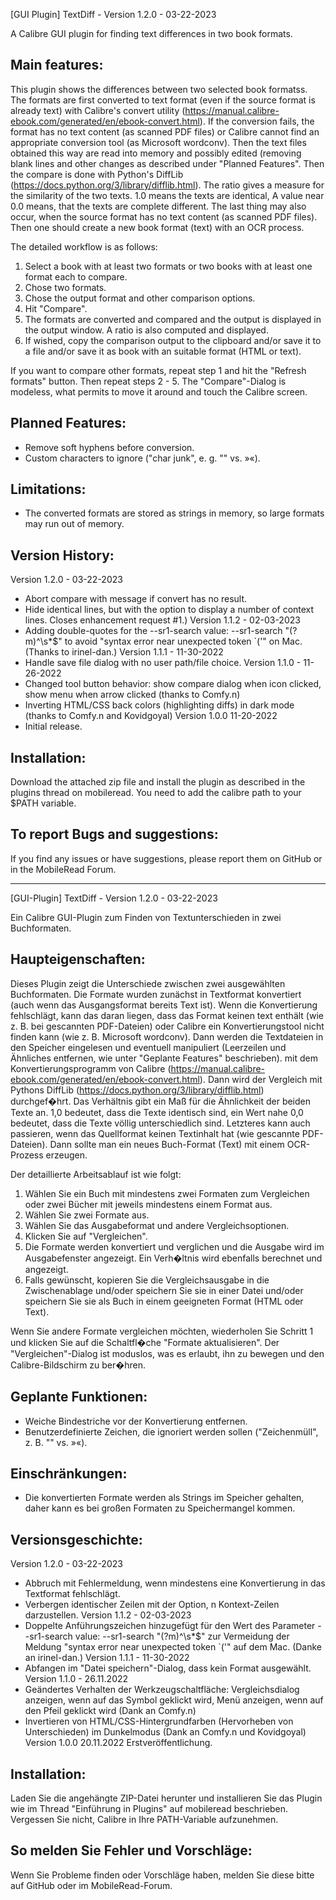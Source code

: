 [GUI Plugin] TextDiff - Version 1.2.0 - 03-22-2023

A Calibre GUI plugin for finding text differences in two book formats.

Main features:
--------------
This plugin shows the differences between two selected book formatss. 
The formats are first converted to text format (even if the source format is already text) with Calibre's convert utility (https://manual.calibre-ebook.com/generated/en/ebook-convert.html).
If the conversion fails, the format has no text content (as scanned PDF files) or Calibre cannot find an appropriate conversion tool (as Microsoft wordconv).
Then the text files obtained this way are read into memory and possibly edited (removing blank lines and other changes as described under "Planned Features".
Then the compare is done with Python's DiffLib (https://docs.python.org/3/library/difflib.html).
The ratio gives a measure for the similarity of the two texts. 1.0 means the texts are identical, A value near 0.0 means, that the texts are complete different. 
The last thing may also occur, when the source format has no text content (as scanned PDF files). Then one should create a new book format (text) with an OCR process.

The detailed workflow is as follows:
1. Select a book with at least two formats or two books with at least one format each to compare.
2. Chose two formats.
3. Chose the output format and other comparison options.
4. Hit "Compare".
5. The formats are converted and compared and the output is displayed in the output window. A ratio is also computed and displayed.
6. If wished, copy the comparison output to the clipboard and/or save it to a file and/or save it as book with an suitable format (HTML or text).

If you want to compare other formats, repeat step 1 and hit the "Refresh formats"  button. Then repeat steps 2 - 5.
The "Compare"-Dialog is modeless, what permits to move it around and touch the Calibre screen.

Planned Features:
-----------------
- Remove soft hyphens before conversion.
- Custom characters to ignore ("char junk", e. g. "" vs. »«). 

Limitations:
------------
- The converted formats are stored as strings in memory, so large formats may run out of memory. 

Version History:
----------------
Version 1.2.0 - 03-22-2023
- Abort compare with message if convert has no result.
- Hide identical lines, but with the option to display a number of context lines. Closes enhancement request #1.)
Version 1.1.2 - 02-03-2023
- Adding double-quotes for the --sr1-search value: --sr1-search "(?m)^\s*$"
  to avoid "syntax error near unexpected token \`('" on Mac. (Thanks to irinel-dan.)
Version 1.1.1 - 11-30-2022
- Handle save file dialog with no user path/file choice.
Version 1.1.0 - 11-26-2022
- Changed tool button behavior: show compare dialog when icon clicked, show menu when arrow clicked (thanks to Comfy.n)
- Inverting HTML/CSS back colors (highlighting diffs) in dark mode (thanks to Comfy.n and Kovidgoyal)
Version 1.0.0 11-20-2022
- Initial release.

Installation:
-------------
Download the attached zip file and install the plugin as described in the plugins thread on mobileread.
You need to add the calibre path to your $PATH variable.

To report Bugs and suggestions:
-------------------------------
If you find any issues or have suggestions, please report them on GitHub or in the MobileRead Forum.

---

[GUI-Plugin] TextDiff - Version 1.2.0 - 03-22-2023

Ein Calibre GUI-Plugin zum Finden von Textunterschieden in zwei Buchformaten.

Haupteigenschaften:
-------------------
Dieses Plugin zeigt die Unterschiede zwischen zwei ausgewählten Buchformaten.
Die Formate wurden zunächst in Textformat konvertiert (auch wenn das Ausgangsformat bereits Text ist).
Wenn die Konvertierung fehlschlägt, kann das daran liegen, dass das Format keinen text enthält (wie z. B. bei gescannten PDF-Dateien) oder Calibre ein Konvertierungstool nicht finden kann (wie z. B. Microsoft wordconv).
Dann werden die Textdateien in den Speicher eingelesen und eventuell manipuliert (Leerzeilen und Ähnliches entfernen, wie unter "Geplante Features" beschrieben).
mit dem Konvertierungsprogramm von Calibre (https://manual.calibre-ebook.com/generated/en/ebook-convert.html).
Dann wird der Vergleich mit Pythons DiffLib (https://docs.python.org/3/library/difflib.html) durchgef�hrt.
Das Verhältnis gibt ein Maß für die Ähnlichkeit der beiden Texte an. 1,0 bedeutet, dass die Texte identisch sind, ein Wert nahe 0,0 bedeutet, dass die Texte völlig unterschiedlich sind.
Letzteres kann auch passieren, wenn das Quellformat keinen Textinhalt hat (wie gescannte PDF-Dateien). Dann sollte man ein neues Buch-Format (Text) mit einem OCR-Prozess erzeugen.

Der detaillierte Arbeitsablauf ist wie folgt:
1. Wählen Sie ein Buch mit mindestens zwei Formaten zum Vergleichen oder zwei Bücher mit jeweils mindestens einem Format aus.
2. Wählen Sie zwei Formate aus.
3. Wählen Sie das Ausgabeformat und andere Vergleichsoptionen.
4. Klicken Sie auf "Vergleichen".
5. Die Formate werden konvertiert und verglichen und die Ausgabe wird im Ausgabefenster angezeigt. Ein Verh�ltnis wird ebenfalls berechnet und angezeigt.
6. Falls gewünscht, kopieren Sie die Vergleichsausgabe in die Zwischenablage und/oder speichern Sie sie in einer Datei und/oder speichern Sie sie als Buch in einem geeigneten Format (HTML oder Text).

Wenn Sie andere Formate vergleichen möchten, wiederholen Sie Schritt 1 und klicken Sie auf die Schaltfl�che "Formate aktualisieren".
Der "Vergleichen"-Dialog ist moduslos, was es erlaubt, ihn zu bewegen und den Calibre-Bildschirm zu ber�hren.

Geplante Funktionen:
--------------------
- Weiche Bindestriche vor der Konvertierung entfernen.
- Benutzerdefinierte Zeichen, die ignoriert werden sollen ("Zeichenmüll", z. B. "" vs. »«).

Einschränkungen:
----------------
- Die konvertierten Formate werden als Strings im Speicher gehalten, daher kann es bei großen Formaten zu Speichermangel kommen. 

Versionsgeschichte:
-------------------
Version 1.2.0 - 03-22-2023
- Abbruch mit Fehlermeldung, wenn mindestens eine Konvertierung in das Textformat fehlschlägt.
- Verbergen identischer Zeilen mit der Option, n Kontext-Zeilen darzustellen.
Version 1.1.2 - 02-03-2023
- Doppelte Anführungszeichen hinzugefügt für den Wert des Parameter --sr1-search value: --sr1-search "(?m)^\s*$"
  zur Vermeidung der Meldung "syntax error near unexpected token \`('" auf dem Mac. (Danke an irinel-dan.)
Version 1.1.1 - 11-30-2022
- Abfangen im "Datei speichern"-Dialog, dass kein Format ausgewählt.
Version 1.1.0 - 26.11.2022
- Geändertes Verhalten der Werkzeugschaltfläche: Vergleichsdialog anzeigen, wenn auf das Symbol geklickt wird, Menü anzeigen, wenn auf den Pfeil geklickt wird (Dank an Comfy.n)
- Invertieren von HTML/CSS-Hintergrundfarben (Hervorheben von Unterschieden) im Dunkelmodus (Dank an Comfy.n und Kovidgoyal)
Version 1.0.0 20.11.2022
Erstveröffentlichung.

Installation:
-------------
Laden Sie die angehängte ZIP-Datei herunter und installieren Sie das Plugin wie im Thread "Einführung in Plugins" auf mobileread beschrieben.
Vergessen Sie nicht, Calibre in Ihre PATH-Variable aufzunehmen.

So melden Sie Fehler und Vorschläge:
------------------------------------
Wenn Sie Probleme finden oder Vorschläge haben, melden Sie diese bitte auf GitHub oder im MobileRead-Forum.
